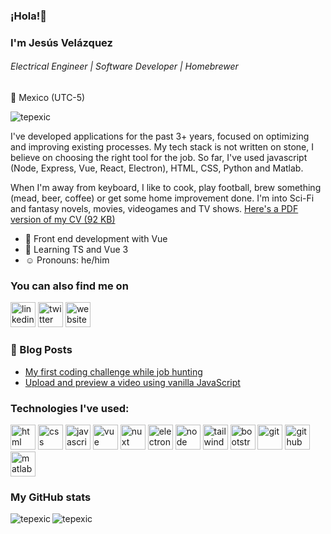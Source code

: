 ### ¡Hola!👋

### I'm Jesús Velázquez

###### _Electrical Engineer | Software Developer | Homebrewer_

:round_pushpin: Mexico (UTC-5)

<p align="left"> <img src="https://komarev.com/ghpvc/?username=tepexic" alt="tepexic" /> </p>
I've developed applications for the past 3+ years, focused on optimizing and improving existing processes. My tech stack is not written on stone, I believe on choosing the right tool for the job. So far, I've used javascript (Node, Express, Vue, React, Electron), HTML, CSS, Python and Matlab.

When I'm away from keyboard, I like to cook, play football, brew something (mead, beer, coffee) or get some home improvement done. I'm into Sci-Fi and fantasy novels, movies, videogames and TV shows. [Here's a PDF version of my CV (92 KB)](https://tepexic.com/CV_JesusVelazquez.pdf)

- :wrench: Front end development with Vue
- :pencil: Learning TS and Vue 3
- :relaxed: Pronouns: he/him

### You can also find me on

[<img src='https://cdn.jsdelivr.net/npm/simple-icons@3.0.1/icons/linkedin.svg' alt='linkedin' height='40'>](https://www.linkedin.com/in/jesusavelazquez)
[<img src='https://cdn.jsdelivr.net/npm/simple-icons@3.0.1/icons/twitter.svg' alt='twitter' height='40'>](https://twitter.com/@tepexic)
[<img src='https://cdn.jsdelivr.net/npm/simple-icons@3.0.1/icons/icloud.svg' alt='website' height='40'>](https://dev.to/tepexic)

### 📙 Blog Posts

<!-- BLOG-POST-LIST:START -->

- [My first coding challenge while job hunting](https://dev.to/tepexic/my-first-coding-challenge-while-job-hunting-54dj)
- [Upload and preview a video using vanilla JavaScript](https://dev.to/tepexic/upload-and-preview-a-video-using-vanilla-javascript-37k2)
<!-- BLOG-POST-LIST:END -->

### Technologies I've used:

<p align="left"><img src="https://tepexic.com/images/tech-logos/html.svg" alt="html" width="40" height="40"/>
<img src="https://tepexic.com/images/tech-logos/css.svg" alt="css" width="40" height="40"/>
<img src="https://tepexic.com/images/tech-logos/js.svg" alt="javascript" width="40" height="40"/>
<img src="https://tepexic.com/images/tech-logos/vue.svg" alt="vue" width="40" height="40"/>
<img src="https://tepexic.com/images/tech-logos/nuxt.png" alt="nuxt" width="40" height="40"/>
<img src="https://tepexic.com/images/tech-logos/electron.svg" alt="electron" width="40" height="40"/>
<img src="https://tepexic.com/images/tech-logos/node.png" alt="node" width="40" height="40"/>
<img src="https://tepexic.com/images/tech-logos/tailwind.svg" alt="tailwind" width="40" height="40"/>
<img src="https://tepexic.com/images/tech-logos/bootstrap.svg" alt="bootstrap" width="40" height="40"/>
<img src="https://tepexic.com/images/tech-logos/git.svg" alt="git" width="40" height="40"/>
<img src="https://tepexic.com/images/tech-logos/github.png" alt="github" width="40" height="40"/>
<img src="https://tepexic.com/images/tech-logos/matlab.png" alt="matlab" width="40" height="40"/>
</p>

### My GitHub stats

<p><img align="left" src="https://github-readme-stats.vercel.app/api/top-langs/?username=tepexic&layout=compact" alt="tepexic" /></p>
<p></p>
<p>&nbsp;<img align="left" src="https://github-readme-stats.vercel.app/api?username=tepexic&show_icons=true" alt="tepexic" /></p>
